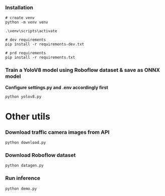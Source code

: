 ### Installation

```
# create venv
python -m venv venv

.\venv\scripts\activate

# dev requirements
pip install -r requirements-dev.txt

# prd requirements
pip install -r requirements.txt
```

### Train a YoloV8 model using Roboflow dataset & save as ONNX model

**Configure settings.py and .env accordingly first**

```
python yolov8.py
```

# Other utils

### Download traffic camera images from API

```
python download.py
```

### Download Roboflow dataset

```
python datagen.py
```

### Run inference

```
python demo.py
```